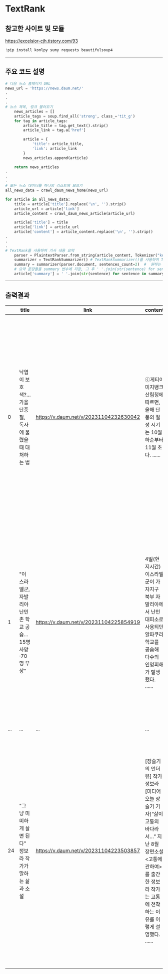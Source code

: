 # TextRank

## 참고한 사이트 및 모듈
https://excelsior-cjh.tistory.com/93

```python
!pip install konlpy sumy requests beautifulsoup4
```
---

## 주요 코드 설명
```python
# 다음 뉴스 홈페이지 URL
news_url = 'https://news.daum.net/'
.
.
.
# 뉴스 제목, 링크 불러오기
    news_articles = []
    article_tags = soup.find_all('strong', class_='tit_g')
    for tag in article_tags:
        article_title = tag.get_text().strip()
        article_link = tag.a['href']

        article = {
            'title': article_title,
            'link': article_link
        }
        news_articles.append(article)

    return news_articles
.
.
.
# 모든 뉴스 데이터를 하나의 리스트에 모으기
all_news_data = crawl_daum_news_home(news_url)

for article in all_news_data:
    title = article['title'].replace('\n', '').strip()
    article_url = article['link']
    article_content = crawl_daum_news_article(article_url)

    article['title'] = title
    article['link'] = article_url
    article['content'] = article_content.replace('\n', '').strip()
.
.
.
# TextRank를 사용하여 기사 내용 요약
    parser = PlaintextParser.from_string(article_content, Tokenizer("korean")) # 기사 내용을 한국어로 토큰화하고, 이를 TextRank 알고리즘에서 사용할 수 있는 형식으로 파싱, 이 파싱된 텍스트는 parser.document에 저장
    summarizer = TextRankSummarizer() # TextRankSummarizer()를 사용하여 TextRank 요약기 객체를 생성
    summary = summarizer(parser.document, sentences_count=2)  #  원하는 문장 수 만큼 요약 sentences_count 매개변수를 조정하여 원하는 문장 수를 설정
    # 요약 문장들을 summary 변수에 저장, 그 후 ' '.join(str(sentence) for sentence in summary)를 사용하여 요약된 각 문장을 하나의 텍스트 문자열로 합침
    article['summary'] = ' '.join(str(sentence) for sentence in summary)
```

---

## 출력결과

|    | title | link | content | summary |
|-------|-------|-------|-------|-------|
| 0 | 낙엽이 보호색?…가을 단풍철, 독사에 물렸을 때 대처하는 법| https://v.daum.net/v/20231104232630042 | ⓒ게티이미지뱅크 산림청에 따르면, 올해 단풍의 절정 시기는 10월 하순부터 11월 초다. ...... | 국내 국립공원에 서식하는 뱀은 유혈 목이, 살모사, 쇠 살모사, 까치 살모사, 누룩뱀, 구렁이, 능 구렁이, 대륙 유혈 목이, 비바리 뱀, 실뱀, 무자치 등 약 11 종이다. 또 한 뱀을 무리하게 포획하거나 독을 입으로 빨아내는 경우 더 큰 인명사고가 발생할 수 있으니 자제해야 한다. |
| 1 | "이스라엘군, 자발리아 난민촌 학교 공습…15명 사망·70명 부상" | https://v.daum.net/v/20231104225854919 | 4일(현지시간) 이스라엘군이 가자지구 북부 자발리아에서 난민 대피소로 사용되던 알파쿠라 학교를 공습해 다수의 인명피해가 발생했다. ...... | 4일( 현지시간) 이스라엘군이 가자지구 북부 자 발리아에서 난민 대피소로 사용되던 알파 쿠라 학교를 공습해 다수의 인명피해가 발생했다. ( 서울= 뉴스 1) 박 재하 기 자 = 이스라엘군이 가자지구에서 난민 대피시설로 사용되는 학교를 공습해 다수의 인명피해가 발생했다. |
| ... | ... | ... | ... | ... |
| 24 | "그냥 미미하게 살면 된다" 정보라 작가가 말하는 삶과 소설 |https://v.daum.net/v/20231104223503857 | [장슬기의 언더뷰] 작가 정보라[미디어오늘 장슬기 기자]“삶이 고통의 바다라서…” 지난 8월 장편소설 <고통에 관하여>를 출간한 정보라 작가는 고통에 천착하는 이유를 이렇게 설명했다. ...... |  미디어 오늘 장 슬기 기자] “ 삶이 고통의 바다라서…” 지난 8월 장편소설 < 고통에 관하여 >를 출간한 정보라 작가는 고통에 천착하는 이유를 이렇게 설명했다. 살아 있는 이들 만 고통을 느낄 수 있기에 고통은 삶과 죽음을 구별하는 기준 이자 삶의 본질인지도 모른다고 정보라 작가는 소설을 통해 이야기한다. |



